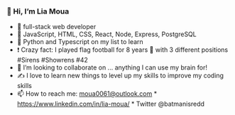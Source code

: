 ### 👋 Hi, I’m Lia Moua
- 👀 full-stack web developer
- 🌱 JavaScript, HTML, CSS, React, Node, Express, PostgreSQL 
- 🎯 Python and Typescript on my list to learn
- ❗ Crazy fact: I played flag football for 8 years 🏈 with 3 different positions #Sirens #Showrens #42
- 💞️ I’m looking to collaborate on ... anything I can use my brain for!
- ✍️ I love to learn new things to level up my skills to improve my coding skills
- 📫 How to reach me: moua0061@outlook.com * https://www.linkedin.com/in/lia-moua/ * Twitter @batmanisredd

<!---
moua0061/moua0061 is a ✨ special ✨ repository because its `README.md` (this file) appears on your GitHub profile.
You can click the Preview link to take a look at your changes.
--->
